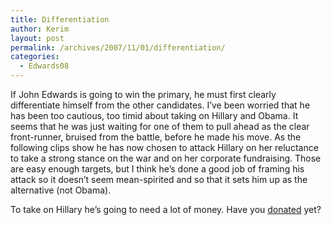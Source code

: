 ```yaml
---
title: Differentiation
author: Kerim
layout: post
permalink: /archives/2007/11/01/differentiation/
categories:
  - Edwards08
---
```

If John Edwards is going to win the primary, he must first clearly differentiate himself from the other candidates. I&#8217;ve been worried that he has been too cautious, too timid about taking on Hillary and Obama. It seems that he was just waiting for one of them to pull ahead as the clear front-runner, bruised from the battle, before he made his move. As the following clips show he has now chosen to attack Hillary on her reluctance to take a strong stance on the war and on her corporate fundraising. Those are easy enough targets, but I think he&#8217;s done a good job of framing his attack so it doesn&#8217;t seem mean-spirited and so that it sets him up as the alternative (not Obama).

To take on Hillary he&#8217;s going to need a lot of money. Have you <a href="https://www.johnedwards.com/action/contribute/form/" onclick="_gaq.push(['_trackEvent', 'outbound-article', 'https://www.johnedwards.com/action/contribute/form/', 'donated']);" >donated</a> yet?





